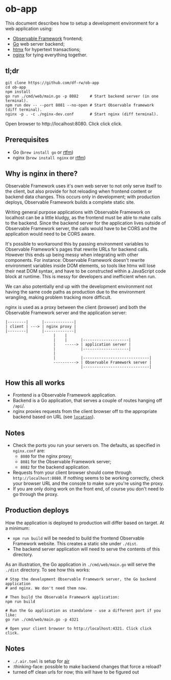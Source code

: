 # ob-app

This document describes how to setup a development environment for a web
application using:

- [Observable Framework](https://observablehq.com/framework) frontend;
- [Go](https://go.dev) web server backend;
- [htmx](https://htmx.org) for hypertext transactions;
- [nginx](https://nginx.org) for tying everything together.

## tl;dr

```shell
git clone https://github.com/df-rw/ob-app
cd ob-app
npm install
go run ./cmd/web/main.go -p 8082     # Start backend server (in one terminal).
npm run dev -- --port 8081 --no-open # Start Observable framework (diff terminal).
nginx -p . -c ./nginx-dev.conf       # Start nginx (diff terminal).
```

Open browser to http://localhost:8080. Click click click.

## Prerequisites

* Go (`brew install go` or [rtfm](https://go.dev/doc/install))
* nginx (`brew install nginx` or [rtfm](https://nginx.org/en/docs/install.html))

## Why is nginx in there?

Observable Framework uses it's own web server to not only serve itself to the
client, but also provide for hot reloading when frontend content or backend
data changes. This occurs only in development; with production deploys,
Observable Framework builds a complete static site.

Writing general purpose applications with Observable Framework on localhost can
be a little kludgy, as the frontend must be able to make calls to the backend.
Since the backend server for the application lives outside of Observable
Framework server, the calls would have to be CORS and the application would need
to be CORS aware.

It's possible to workaround this by passing environment variables to Observable
Framework's pages that rewrite URLs for backend calls. However this ends up
being messy when integrating with other components. For instance: Observable
Framework doesn't rewrite environment variables inside DOM elements, so tools
like htmx will lose their neat DOM syntax, and have to be constructed within a
JavaScript code block at runtime. This is messy for developers and inefficient
when run.

We can also potentially end up with the development environment not having the
same code paths as production due to the environment wrangling, making problem
tracking more difficult.

nginx is used as a proxy between the client (browser) and both the Observable
Framework server and the application server:

```
|--------|      |-------------|
| client | ---> | nginx proxy |
|--------|      |-------------|
                     |    |
                     |    |      |--------------------|
                     |    -----> | application server |
                     |           |--------------------|
                     |
                     |           |-----------------------------|
                     ----------> | Observable Framework server |
                                 |-----------------------------|
```

## How this all works

- Frontend is a Observable Framework application.
- Backend is a Go application, that serves a couple of routes hanging off `/api`/.
- nginx proxies requests from the client browser off to the appropriate backend based
  on URL (see [`location`](https://nginx.org/en/docs/http/ngx_http_core_module.html#location)).

## Notes

- Check the ports you run your servers on. The defaults, as specified in `nginx.conf` are:
  - `8080` for the nginx proxy;
  - `8081` for the Observable Framework server;
  - `8082` for the backend application.
- Requests from your client browser should come through `http://localhost:8080`. If nothing seems
  to be working correctly, check your browser URL and the console to make sure you're using the
  proxy.
- If you are only doing work on the front end, of course you don't need to go through the proxy.

## Production deploys

How the application is deployed to production will differ based on target. At a
minimum:

- `npm run build` will be needed to build the frontend Observable Framework website. This creates
  a static site under `./dist`.
- The backend server application will need to serve the contents of this directory.

As an illustration, the Go application in `./cmd/web/main.go` will serve the
`./dist` directory. To see how this works:

```shell
# Stop the development Observable Framework server, the Go backend application
# and nginx. We don't need them now.

# Then build the Observable Framework application:
npm run build

# Run the Go application as standalone - use a different port if you like:
go run ./cmd/web/main.go -p 4321

# Open your client browser to http://localhost:4321. Click click click.
```

## Notes

- `./.air.toml` is setup for [air](https://github.com/air-verse/air)
- :thinking-face: possible to make backend changes that force a reload?
- turned off clean urls for now; this will have to be figured out

